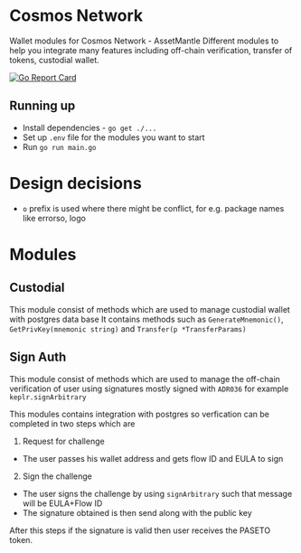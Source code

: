 # Cosmos Network

Wallet modules for Cosmos Network - AssetMantle
Different modules to help you integrate many features including
off-chain verification, transfer of tokens, custodial wallet.

[![Go Report Card](https://goreportcard.com/badge/github.com/MyriadFlow/cosmos-wallet)](https://goreportcard.com/report/github.com/MyriadFlow/cosmos-wallet)

## Running up

- Install dependencies - `go get ./...`
- Set up `.env` file for the modules you want to start
- Run `go run main.go`

# Design decisions

- `o` prefix is used where there might be conflict, for e.g. package names like errorso, logo

# Modules

## Custodial

This module consist of methods which are used to manage custodial wallet with postgres data base
It contains methods such as `GenerateMnemonic()`, `GetPrivKey(mnemonic string)` and `Transfer(p *TransferParams)`

## Sign Auth

This module consist of methods which are used to manage the off-chain verification of user using signatures mostly signed with `ADR036` for example `keplr.signArbitrary`

This modules contains integration with postgres so verfication can be completed in two steps which are

1. Request for challenge

- The user passes his wallet address and gets flow ID and EULA to sign

2. Sign the challenge

- The user signs the challenge by using `signArbitrary` such that message will be EULA+Flow ID
- The signature obtained is then send along with the public key

After this steps if the signature is valid then user receives the PASETO token.
